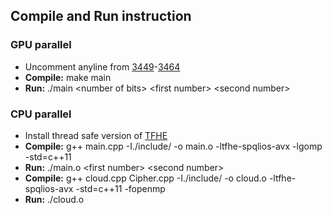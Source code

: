 ## Compile and Run instruction
### GPU parallel

 - Uncomment anyline from [3449](https://github.com/tmp1370/tmpProject/blob/master/gpuParallel/main.cu#L3449)-[3464](https://github.com/tmp1370/tmpProject/blob/master/gpuParallel/main.cu#L3464)
 - **Compile:** make main
 - **Run:** ./main \<number of bits> \<first number> \<second number>
### CPU parallel
- Install thread safe version of [TFHE](https://github.com/tfhe/tfhe)
- **Compile:** g++ main.cpp -I./include/ -o main.o -ltfhe-spqlios-avx -lgomp -std=c++11 
- **Run:** ./main.o \<first number> \<second number>
- **Compile:** g++ cloud.cpp Cipher.cpp -I./include/ -o cloud.o -ltfhe-spqlios-avx -std=c++11 -fopenmp
- **Run:** ./cloud.o
